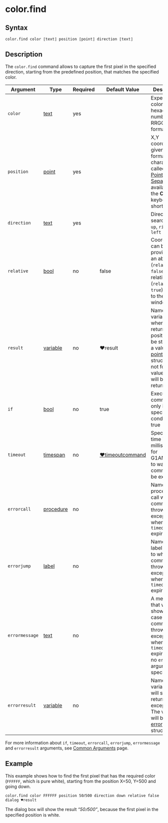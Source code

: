 # color.find

## Syntax

```G1ANT
color.find color ⟦text⟧ position ⟦point⟧ direction ⟦text⟧
```

## Description

The `color.find` command allows to capture the first pixel in the specified direction, starting from the predefined position, that matches the specified color.

| Argument | Type | Required | Default Value | Description |
| -------- | ---- | -------- | ------------- | ----------- |
|`color`| [text](](https://manual.g1ant.com/link/G1ANT.Language/G1ANT.Language/Structures/TextStructure.md)) | yes |   | Expected color as a hexadecimal number in a RRGGBB format |
|`position`| [point](](https://manual.g1ant.com/link/G1ANT.Language/G1ANT.Language/Structures/PointStructure.md)) | yes |  | X,Y coordinates given in a `x⫽y` format (the `⫽` character called the [Point Separator](https://github.com/G1ANT-Robot/G1ANT.Manual/blob/develop/appendices/special-characters/point-separator.md) is available with the **Ctrl+?** keyboard shortcut) |
|`direction`| [text](](https://manual.g1ant.com/link/G1ANT.Language/G1ANT.Language/Structures/TextStructure.md)) | yes |  | Direction of search: `down`, `up`, `right` or `left` |
|`relative`| [bool](](https://manual.g1ant.com/link/G1ANT.Language/G1ANT.Language/Structures/BooleanStructure.md)) | no | false | Coordinates can be provided in an absolute (`relative false`) or relative (`relative true`) position to the active window |
|`result`| [variable](https://github.com/G1ANT-Robot/G1ANT.Manual/blob/master/G1ANT-Language/Special-Characters/variable.md) | no | ♥result  | Name of a variable, where the returned position will be stored as a value of [point](](https://manual.g1ant.com/link/G1ANT.Language/G1ANT.Language/Structures/PointStructure.md)) structure. If not found, value of `-1⫽-1` will be returned |
| `if`           | [bool](](https://manual.g1ant.com/link/G1ANT.Language/G1ANT.Language/Structures/BooleanStructure.md)) | no       | true                                                        | Executes the command only if a specified condition is true   |
| `timeout`      | [timespan](](https://manual.g1ant.com/link/G1ANT.Language/G1ANT.Language/Structures/TimeSpanStructure.md)) | no       | [♥timeoutcommand](](https://manual.g1ant.com/link/G1ANT.Language/G1ANT.Addon.Core/Variables/TimeoutCommandVariable.md)) | Specifies time in milliseconds for G1ANT.Robot to wait for the command to be executed |
| `errorcall`    | [procedure](](https://manual.g1ant.com/link/G1ANT.Language/G1ANT.Language/Structures/ProcedureStructure.md)) | no       |                                                             | Name of a procedure to call when the command throws an exception or when a given `timeout` expires |
| `errorjump`    | [label](](https://manual.g1ant.com/link/G1ANT.Language/G1ANT.Language/Structures/LabelStructure.md)) | no       |                                                             | Name of the label to jump to when the command throws an exception or when a given `timeout` expires |
| `errormessage` | [text](](https://manual.g1ant.com/link/G1ANT.Language/G1ANT.Language/Structures/TextStructure.md)) | no       |                                                             | A message that will be shown in case the command throws an exception or when a given `timeout` expires, and no `errorjump` argument is specified |
| `errorresult`  | [variable](](https://manual.g1ant.com/link/G1ANT.Language/G1ANT.Language/Structures/VariableStructure.md)) | no       |                                                             | Name of a variable that will store the returned exception. The variable will be of [error](](https://manual.g1ant.com/link/G1ANT.Language/G1ANT.Language/Structures/ErrorStructure.md)) structure  |

For more information about `if`, `timeout`, `errorcall`, `errorjump`, `errormessage` and `errorresult` arguments, see [Common Arguments](https://github.com/G1ANT-Robot/G1ANT.Manual/blob/develop/appendices/common-arguments.md) page.

## Example

This example shows how to find the first pixel that has the required color (`FFFFFF`, which is pure white), starting from the position X=50, Y=500 and going down.

```G1ANT
color.find color FFFFFF position 50⫽500 direction down relative false
dialog ♥result
```

The dialog box will show the result *“50⫽500”*, because the first pixel in the specified position is white.
